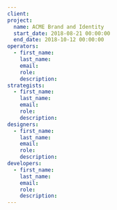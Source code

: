```yaml
---
client:
project:
  name: ACME Brand and Identity
  start_date: 2018-08-21 00:00:00
  end_date: 2018-10-12 00:00:00
operators:
  - first_name:
    last_name:
    email:
    role:
    description:
strategists:
  - first_name:
    last_name:
    email:
    role:
    description:
designers:
  - first_name:
    last_name:
    email:
    role:
    description:
developers:
  - first_name:
    last_name:
    email:
    role:
    description:
---
```


